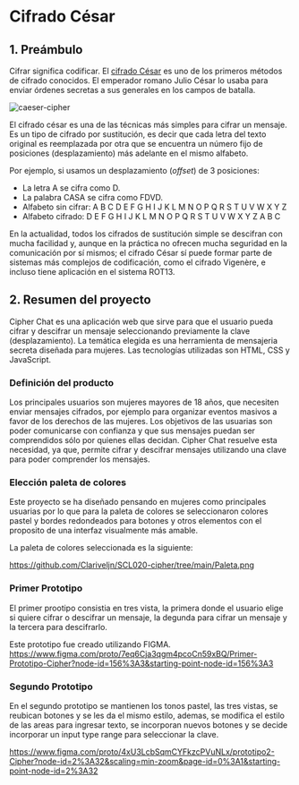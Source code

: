 # Cifrado César

## 1. Preámbulo

Cifrar significa codificar. El [cifrado César](https://en.wikipedia.org/wiki/Caesar_cipher)
es uno de los primeros métodos de cifrado conocidos. El emperador romano Julio
César lo usaba para enviar órdenes secretas a sus generales en los campos de
batalla.

![caeser-cipher](https://upload.wikimedia.org/wikipedia/commons/thumb/2/2b/Caesar3.svg/2000px-Caesar3.svg.png)

El cifrado césar es una de las técnicas más simples para cifrar un mensaje. Es
un tipo de cifrado por sustitución, es decir que cada letra del texto original
es reemplazada por otra que se encuentra un número fijo de posiciones
(desplazamiento) más adelante en el mismo alfabeto.

Por ejemplo, si usamos un desplazamiento (_offset_) de 3 posiciones:

* La letra A se cifra como D.
* La palabra CASA se cifra como FDVD.
* Alfabeto sin cifrar: A B C D E F G H I J K L M N O P Q R S T U V W X Y Z
* Alfabeto cifrado: D E F G H I J K L M N O P Q R S T U V W X Y Z A B C

En la actualidad, todos los cifrados de sustitución simple se descifran con
mucha facilidad y, aunque en la práctica no ofrecen mucha seguridad en la
comunicación por sí mismos; el cifrado César sí puede formar parte de sistemas
más complejos de codificación, como el cifrado Vigenère, e incluso tiene
aplicación en el sistema ROT13.

## 2. Resumen del proyecto

Cipher Chat es una aplicación web que sirve para que el usuario
pueda cifrar y descifrar un mensaje seleccionando previamente la clave (desplazamiento).
La temática elegida es una herramienta de mensajeria secreta diseñada para mujeres.
Las tecnologías utilizadas son HTML, CSS y JavaScript.

### Definición del producto

Los principales usuarios son mujeres mayores de 18 años, que necesiten enviar mensajes cifrados, 
por ejemplo para organizar eventos masivos a favor de los derechos de las mujeres.
Los objetivos de las usuarias son poder comunicarse con confianza y que sus mensajes puedan ser 
comprendidos sólo por quienes ellas decidan.
Cipher Chat resuelve esta necesidad, ya que, permite cifrar y descifrar mensajes utilizando una clave 
para poder comprender los mensajes.

### Elección paleta de colores

Este proyecto se ha diseñado pensando en mujeres como principales usuarias por lo que para la paleta de colores 
se seleccionaron colores pastel y bordes redondeados para botones y otros elementos con el proposito de una 
interfaz visualmente más amable.

La paleta de colores seleccionada es la siguiente:

https://github.com/Clariveljn/SCL020-cipher/tree/main/Paleta.png

### Primer Prototipo 

El primer prootipo consistia en tres vista, la primera donde el usuario elige si quiere cifrar o descifrar un mensaje, 
la degunda para cifrar un mensaje y la tercera para descifrarlo.

Este prototipo fue creado utilizando FIGMA.
https://www.figma.com/proto/7eq6Cja3qgm4pcoCn59xBQ/Primer-Prototipo-Cipher?node-id=156%3A3&starting-point-node-id=156%3A3


### Segundo Prototipo 

En el segundo prototipo se mantienen los tonos pastel, las tres vistas, se reubican botones y se les da el mismo estilo, 
ademas, se modifica el estilo de las areas para ingresar texto, se incorporan nuevos botones y se decide incorporar un input 
type range para seleccionar la clave.

https://www.figma.com/proto/4xU3LcbSqmCYFkzcPVuNLx/prototipo2-Cipher?node-id=2%3A32&scaling=min-zoom&page-id=0%3A1&starting-point-node-id=2%3A32







